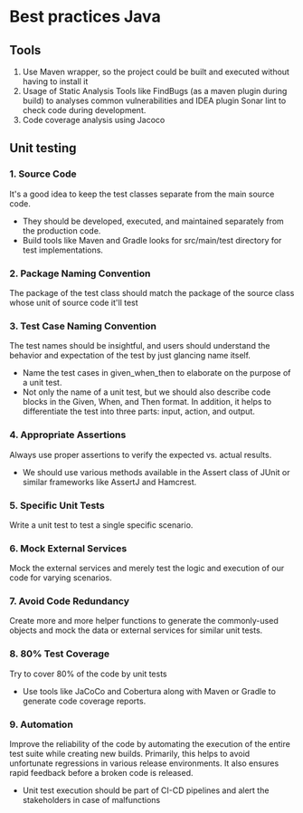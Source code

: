 # Best practices Java

## Tools 

1. Use Maven wrapper, so the project could be built and executed without having to install it
2. Usage of Static Analysis Tools like FindBugs (as a maven plugin during build) to analyses common vulnerabilities and 
IDEA plugin Sonar lint to check code during development. 
3. Code coverage analysis using Jacoco

## Unit testing 
### 1. Source Code

It's a good idea to keep the test classes separate from the main source code. 
* They should be developed, executed, and maintained separately from the production code.
* Build tools like Maven and Gradle looks for src/main/test directory for test implementations.

### 2. Package Naming Convention
The package of the test class should match the package of the source class whose unit of source code it'll test

### 3. Test Case Naming Convention
The test names should be insightful, and users should understand the behavior and expectation of the test by just glancing name itself.
* Name the test cases in given_when_then to elaborate on the purpose of a unit test.
* Not only the name of a unit test, but we should also describe code blocks in the Given, When, and Then format. In addition, it helps to differentiate the test into three parts: input, action, and output.

### 4. Appropriate Assertions
Always use proper assertions to verify the expected vs. actual results.
* We should use various methods available in the Assert class of JUnit or similar frameworks like AssertJ and Hamcrest.

### 5. Specific Unit Tests
Write a unit test to test a single specific scenario.

### 6. Mock External Services
Mock the external services and merely test the logic and execution of our code for varying scenarios.

### 7. Avoid Code Redundancy
Create more and more helper functions to generate the commonly-used objects and mock the data or external services for similar unit tests.

### 8. 80% Test Coverage
Try to cover 80% of the code by unit tests
* Use tools like JaCoCo and Cobertura along with Maven or Gradle to generate code coverage reports.

### 9. Automation
Improve the reliability of the code by automating the execution of the entire test suite while creating new builds.
Primarily, this helps to avoid unfortunate regressions in various release environments. It also ensures rapid feedback before a broken code is released.

* Unit test execution should be part of CI-CD pipelines and alert the stakeholders in case of malfunctions